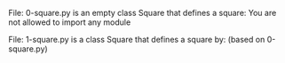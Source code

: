 File: 0-square.py is an empty class Square that defines a square:
You are not allowed to import any module

File: 1-square.py is a class Square that defines a square by: (based on 0-square.py)


